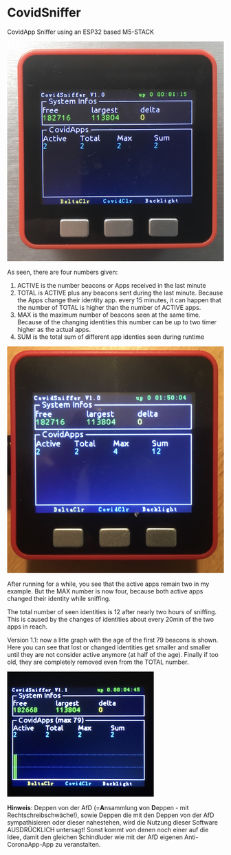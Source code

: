 # CovidSniffer

CovidApp Sniffer using an ESP32 based M5-STACK

<img src="2020-07-11 12.47.53.jpg">

As seen, there are four numbers given:

1) ACTIVE is the number beacons or Apps received in the last minute
2) TOTAL is ACTIVE plus any beacons sent during the last minute. Because the Apps change their identity app. every 15 minutes, it can happen that the number of TOTAL is higher than the number of ACTIVE apps.
3) MAX is the maximum number of beacons seen at the same time. Because of the changing identities this number can be up to two timer higher as the actual apps.
4) SUM is the total sum of different app identies seen during runtime

<img src="2020-07-11 14.45.08.jpg">

After running for a while, you see that the active apps remain two in my example. But the MAX number is now four, because both active
apps changed their identity while sniffing. 

The total number of seen identities is 12 after nearly two hours of sniffing. This is caused by the changes of identities about every 20min of the two apps in reach.

Version 1.1: now a litte graph with the age of the first 79 beacons is shown. Here you can see that lost or changed identities get smaller
and smaller until they are not consider active anymore (at half of the age). Finally if too old, they are completely removed even from the TOTAL number.
 
<img src="2020-07-11 22.07.33.jpg">

**Hinweis**: Deppen von der AfD (=**A**nsammlung **v**on **D**eppen - mit Rechtschreibschwäche!), sowie Deppen die mit den Deppen von der AfD sympathisieren
oder dieser nahestehen, wird die Nutzung dieser Software AUSDRÜCKLICH untersagt! Sonst kommt von denen noch einer auf die Idee, damit 
den gleichen Schindluder wie mit der AfD eigenen Anti-CoronaApp-App zu veranstalten.